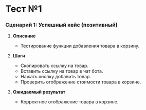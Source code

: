# Тест №1

### Сценарий 1: Успешный кейс (позитивный)
1. **Описание**
   - Тестирование функции добавления товара в корзину.

2. **Шаги**
   - Скопировать ссылку на товар.
   - Вставить ссылку на товар в чат бота.
   - Нажать кнопку добавить товар.
   - Проверить отображение стоимости товара в корзине.

3. **Ожидаемый результат**
   - Корректное отображение товара в корзине.
